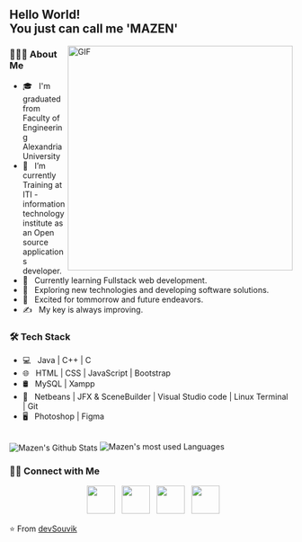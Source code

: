 <h2> Hello World! <br> You just can call me 'MAZEN' <dev.gif" width="25"></h2>
<img align="right" alt="GIF" src="dev.gif" width="400"/>

<h3> 👨🏻‍💻 About Me </h3>

- 🎓 &nbsp; I'm graduated from Faculty of Engineering Alexandria University
- 💼 &nbsp; I’m currently Training at ITI - information technology institute as an Open source applications developer.
- 🌱 &nbsp; Currently learning Fullstack web development.
- 🤔 &nbsp; Exploring new technologies and developing software solutions.
- 🔭 &nbsp; Excited for tommorrow and future endeavors.
- ✍️ &nbsp; My key is always improving. 

<h3>🛠 Tech Stack</h3>

- 💻 &nbsp; Java | C++ | C 
- 🌐 &nbsp;  HTML | CSS | JavaScript | Bootstrap 
- 🛢 &nbsp; MySQL | Xampp
- 🔧 &nbsp; Netbeans | JFX & SceneBuilder | Visual Studio code | Linux Terminal | Git
- 🖥 &nbsp; Photoshop | Figma

<br>
  <img align="center" src="https://github-readme-stats.vercel.app/api?username=MazenElSayegh&theme=radical&include_all_commits=true&count_private=true&show_icons=true&line_height=20&title_color=7A7ADB&icon_color=2234AE&text_color=D3D3D3&bg_color=0,000000,130F40" alt="Mazen's Github Stats">
  <img src="https://github-readme-stats.vercel.app/api/top-langs/?username=MazenElSayegh&layout=compact" alt="Mazen's most used Languages">
</br>

<h3> 🤝🏻 Connect with Me </h3>

<p align="center">
&nbsp; <a href="https://twitter.com/_souvik_guria" target="_blank" rel="noopener noreferrer"><img src="https://img.icons8.com/plasticine/100/000000/twitter.png" width="50" /></a>  
&nbsp; <a href="https://www.instagram.com/the_caffeine__addict/" target="_blank" rel="noopener noreferrer"><img src="https://img.icons8.com/plasticine/100/000000/instagram-new.png" width="50" /></a>  
&nbsp; <a href="https://www.linkedin.com/in/souvik-guria-/" target="_blank" rel="noopener noreferrer"><img src="https://img.icons8.com/plasticine/100/000000/linkedin.png" width="50" /></a>
&nbsp; <a href="mailto:souvikguria98@gmail.com" target="_blank" rel="noopener noreferrer"><img src="https://img.icons8.com/plasticine/100/000000/gmail.png"  width="50" /></a>
</p>

⭐️ From [devSouvik](https://github.com/devSouvik)

